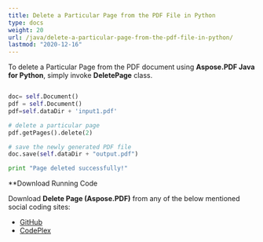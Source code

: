 ```yaml
---
title: Delete a Particular Page from the PDF File in Python
type: docs
weight: 20
url: /java/delete-a-particular-page-from-the-pdf-file-in-python/
lastmod: "2020-12-16"
---
```


To delete a Particular Page from the PDF document using **Aspose.PDF Java for Python**, simply invoke **DeletePage** class.

```python

doc= self.Document()
pdf = self.Document()
pdf=self.dataDir + 'input1.pdf'

# delete a particular page
pdf.getPages().delete(2)

# save the newly generated PDF file
doc.save(self.dataDir + "output.pdf")

print "Page deleted successfully!"

```

**Download Running Code

Download **Delete Page (Aspose.PDF)** from any of the below mentioned social coding sites:

- [GitHub](https://github.com/aspose-pdf/Aspose.PDF-for-Java/blob/master/Plugins/Aspose_Pdf_Java_for_Python/test/WorkingWithPages/DeletePage/DeletePage.py)
- [CodePlex](http://asposepdfjavapython.codeplex.com/SourceControl/latest#test/WorkingWithPages/DeletePage/DeletePage.py)

